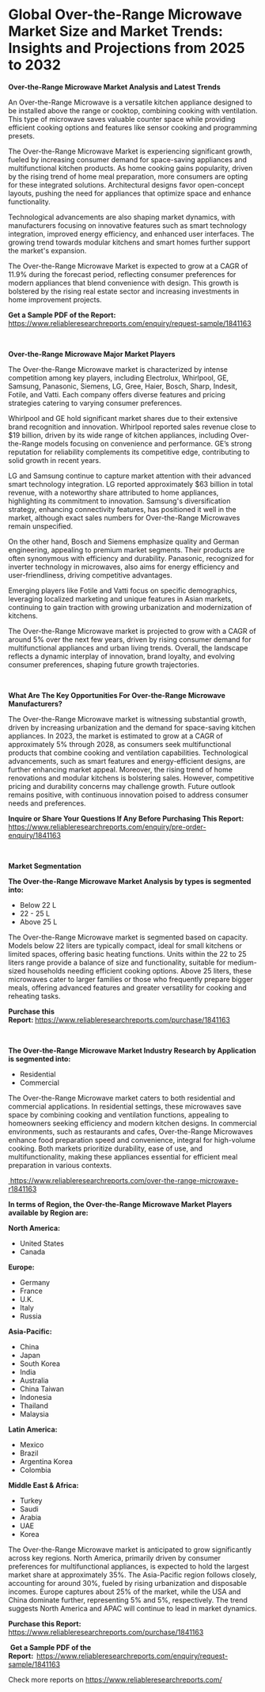 <p><h1>Global Over-the-Range Microwave Market Size and Market Trends: Insights and Projections from 2025 to 2032</h1></p><p><strong>Over-the-Range Microwave Market Analysis and Latest Trends</strong></p>
<p><p>An Over-the-Range Microwave is a versatile kitchen appliance designed to be installed above the range or cooktop, combining cooking with ventilation. This type of microwave saves valuable counter space while providing efficient cooking options and features like sensor cooking and programming presets.</p><p>The Over-the-Range Microwave Market is experiencing significant growth, fueled by increasing consumer demand for space-saving appliances and multifunctional kitchen products. As home cooking gains popularity, driven by the rising trend of home meal preparation, more consumers are opting for these integrated solutions. Architectural designs favor open-concept layouts, pushing the need for appliances that optimize space and enhance functionality.</p><p>Technological advancements are also shaping market dynamics, with manufacturers focusing on innovative features such as smart technology integration, improved energy efficiency, and enhanced user interfaces. The growing trend towards modular kitchens and smart homes further support the market's expansion.</p><p>The Over-the-Range Microwave Market is expected to grow at a CAGR of 11.9% during the forecast period, reflecting consumer preferences for modern appliances that blend convenience with design. This growth is bolstered by the rising real estate sector and increasing investments in home improvement projects.</p></p>
<p><strong>Get a Sample PDF of the Report:&nbsp;</strong> <a href="https://www.reliableresearchreports.com/enquiry/request-sample/1841163?utm_campaign=3012&utm_medium=2&utm_source=Github&utm_content=ia&utm_term=05042025&utm_id=over-the-range-microwave">https://www.reliableresearchreports.com/enquiry/request-sample/1841163</a></p>
<p>&nbsp;</p>
<p><strong>Over-the-Range Microwave Major Market Players</strong></p>
<p><p>The Over-the-Range Microwave market is characterized by intense competition among key players, including Electrolux, Whirlpool, GE, Samsung, Panasonic, Siemens, LG, Gree, Haier, Bosch, Sharp, Indesit, Fotile, and Vatti. Each company offers diverse features and pricing strategies catering to varying consumer preferences.</p><p>Whirlpool and GE hold significant market shares due to their extensive brand recognition and innovation. Whirlpool reported sales revenue close to $19 billion, driven by its wide range of kitchen appliances, including Over-the-Range models focusing on convenience and performance. GE’s strong reputation for reliability complements its competitive edge, contributing to solid growth in recent years.</p><p>LG and Samsung continue to capture market attention with their advanced smart technology integration. LG reported approximately $63 billion in total revenue, with a noteworthy share attributed to home appliances, highlighting its commitment to innovation. Samsung's diversification strategy, enhancing connectivity features, has positioned it well in the market, although exact sales numbers for Over-the-Range Microwaves remain unspecified.</p><p>On the other hand, Bosch and Siemens emphasize quality and German engineering, appealing to premium market segments. Their products are often synonymous with efficiency and durability. Panasonic, recognized for inverter technology in microwaves, also aims for energy efficiency and user-friendliness, driving competitive advantages.</p><p>Emerging players like Fotile and Vatti focus on specific demographics, leveraging localized marketing and unique features in Asian markets, continuing to gain traction with growing urbanization and modernization of kitchens.</p><p>The Over-the-Range Microwave market is projected to grow with a CAGR of around 5% over the next few years, driven by rising consumer demand for multifunctional appliances and urban living trends. Overall, the landscape reflects a dynamic interplay of innovation, brand loyalty, and evolving consumer preferences, shaping future growth trajectories.</p></p>
<p>&nbsp;</p>
<p><strong>What Are The Key Opportunities For Over-the-Range Microwave Manufacturers?</strong></p>
<p><p>The Over-the-Range Microwave market is witnessing substantial growth, driven by increasing urbanization and the demand for space-saving kitchen appliances. In 2023, the market is estimated to grow at a CAGR of approximately 5% through 2028, as consumers seek multifunctional products that combine cooking and ventilation capabilities. Technological advancements, such as smart features and energy-efficient designs, are further enhancing market appeal. Moreover, the rising trend of home renovations and modular kitchens is bolstering sales. However, competitive pricing and durability concerns may challenge growth. Future outlook remains positive, with continuous innovation poised to address consumer needs and preferences.</p></p>
<p><strong>Inquire or Share Your Questions If Any Before Purchasing This Report:</strong> <a href="https://www.reliableresearchreports.com/enquiry/pre-order-enquiry/1841163?utm_campaign=3012&utm_medium=2&utm_source=Github&utm_content=ia&utm_term=05042025&utm_id=over-the-range-microwave">https://www.reliableresearchreports.com/enquiry/pre-order-enquiry/1841163</a></p>
<p>&nbsp;</p>
<p><strong>Market Segmentation</strong></p>
<p><strong>The Over-the-Range Microwave Market Analysis by types is segmented into:</strong></p>
<p><ul><li>Below 22 L</li><li>22 - 25 L</li><li>Above 25 L</li></ul></p>
<p><p>The Over-the-Range Microwave market is segmented based on capacity. Models below 22 liters are typically compact, ideal for small kitchens or limited spaces, offering basic heating functions. Units within the 22 to 25 liters range provide a balance of size and functionality, suitable for medium-sized households needing efficient cooking options. Above 25 liters, these microwaves cater to larger families or those who frequently prepare bigger meals, offering advanced features and greater versatility for cooking and reheating tasks.</p></p>
<p><strong>Purchase this Report:&nbsp;</strong><a href="https://www.reliableresearchreports.com/purchase/1841163?utm_campaign=3012&utm_medium=2&utm_source=Github&utm_content=ia&utm_term=05042025&utm_id=over-the-range-microwave">https://www.reliableresearchreports.com/purchase/1841163</a></p>
<p>&nbsp;</p>
<p><strong>The Over-the-Range Microwave Market Industry Research by Application is segmented into:</strong></p>
<p><ul><li>Residential</li><li>Commercial</li></ul></p>
<p><p>The Over-the-Range Microwave market caters to both residential and commercial applications. In residential settings, these microwaves save space by combining cooking and ventilation functions, appealing to homeowners seeking efficiency and modern kitchen designs. In commercial environments, such as restaurants and cafes, Over-the-Range Microwaves enhance food preparation speed and convenience, integral for high-volume cooking. Both markets prioritize durability, ease of use, and multifunctionality, making these appliances essential for efficient meal preparation in various contexts.</p></p>
<p><a href="https://www.reliableresearchreports.com/over-the-range-microwave-r1841163?utm_campaign=3012&utm_medium=2&utm_source=Github&utm_content=ia&utm_term=05042025&utm_id=over-the-range-microwave">&nbsp;https://www.reliableresearchreports.com/over-the-range-microwave-r1841163</a></p>
<p><strong>In terms of Region, the Over-the-Range Microwave Market Players available by Region are:</strong></p>
<p>
    <p> <strong> North America: </strong>
        <ul>
            <li>United States</li>
            <li>Canada</li>
        </ul>
        </p> 
    <p> <strong> Europe: </strong>
        <ul>
            <li>Germany</li>
            <li>France</li>
            <li>U.K.</li>
            <li>Italy</li>
            <li>Russia</li>
        </ul>
        </p> 
    <p> <strong> Asia-Pacific: </strong>
        <ul>
            <li>China</li>
            <li>Japan</li>
            <li>South Korea</li>
            <li>India</li>
            <li>Australia</li>
            <li>China Taiwan</li>
            <li>Indonesia</li>
            <li>Thailand</li>
            <li>Malaysia</li>
        </ul>
        </p> 
    <p> <strong> Latin America: </strong>
        <ul>
            <li>Mexico</li>
            <li>Brazil</li>
            <li>Argentina Korea</li>
            <li>Colombia</li>
        </ul>
        </p> 
    <p> <strong> Middle East & Africa: </strong>
        <ul>
            <li>Turkey</li>
            <li>Saudi</li>
            <li>Arabia</li>
            <li>UAE</li>
            <li>Korea</li>
        </ul>
    </p>
    </p>
<p><p>The Over-the-Range Microwave market is anticipated to grow significantly across key regions. North America, primarily driven by consumer preferences for multifunctional appliances, is expected to hold the largest market share at approximately 35%. The Asia-Pacific region follows closely, accounting for around 30%, fueled by rising urbanization and disposable incomes. Europe captures about 25% of the market, while the USA and China dominate further, representing 5% and 5%, respectively. The trend suggests North America and APAC will continue to lead in market dynamics.</p></p>
<p><strong>Purchase this Report: </strong><a href="https://www.reliableresearchreports.com/purchase/1841163?utm_campaign=3012&utm_medium=2&utm_source=Github&utm_content=ia&utm_term=05042025&utm_id=over-the-range-microwave">https://www.reliableresearchreports.com/purchase/1841163</a></p>
<p>&nbsp;<strong>Get a Sample PDF of the Report:&nbsp;&nbsp;</strong><a href="https://www.reliableresearchreports.com/enquiry/request-sample/1841163?utm_campaign=3012&utm_medium=2&utm_source=Github&utm_content=ia&utm_term=05042025&utm_id=over-the-range-microwave">https://www.reliableresearchreports.com/enquiry/request-sample/1841163</a></p>
<p><strong></strong></p>
<p>Check more reports on <a href="https://www.reliableresearchreports.com/?utm_campaign=3012&utm_medium=2&utm_source=Github&utm_content=ia&utm_term=05042025&utm_id=over-the-range-microwave">https://www.reliableresearchreports.com/</a></p>